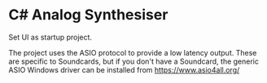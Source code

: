 # C# Analog Synthesiser

Set UI as startup project.

The project uses the ASIO protocol to provide a low latency output. These are specific to Soundcards, but if you don't have a Soundcard, the generic ASIO Windows driver can be installed from https://www.asio4all.org/
